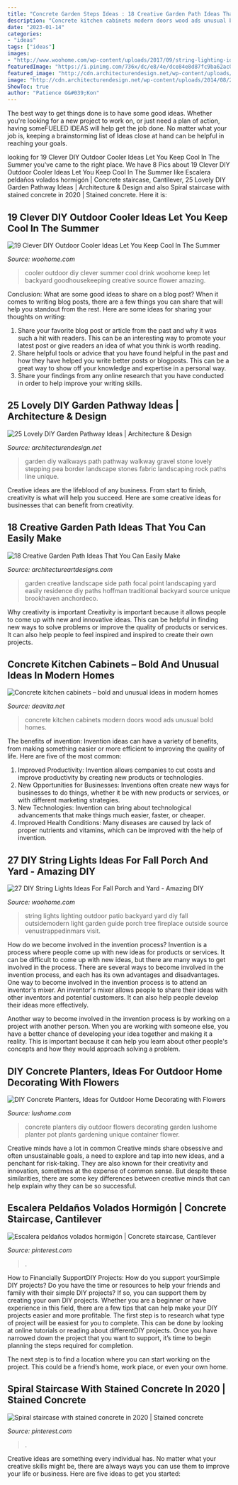```yaml
---
title: "Concrete Garden Steps Ideas : 18 Creative Garden Path Ideas That You Can Easily Make"
description: "Concrete kitchen cabinets modern doors wood ads unusual bold homes"
date: "2023-01-14"
categories:
- "ideas"
tags: ["ideas"]
images:
- "http://www.woohome.com/wp-content/uploads/2017/09/string-lighting-ideas-for-Fall-yard-and-garden-19.jpg"
featuredImage: "https://i.pinimg.com/736x/dc/e8/4e/dce84e8d87fc9ba62ac08ec937b57b4d.jpg"
featured_image: "http://cdn.architecturendesign.net/wp-content/uploads/2014/08/25-Lovely-DIY-Garden-Pathway-Ideas-19.jpg"
image: "http://cdn.architecturendesign.net/wp-content/uploads/2014/08/25-Lovely-DIY-Garden-Pathway-Ideas-19.jpg"
ShowToc: true
author: "Patience O&#039;Kon"
---
```



The best way to get things done is to have some good ideas. Whether you're looking for a new project to work on, or just need a plan of action, having someFUELED IDEAS will help get the job done. No matter what your job is, keeping a brainstorming list of Ideas close at hand can be helpful in reaching your goals.

	

		
looking for 19 Clever DIY Outdoor Cooler Ideas Let You Keep Cool In The Summer you've came to the right place. We have 8 Pics about 19 Clever DIY Outdoor Cooler Ideas Let You Keep Cool In The Summer like Escalera peldaños volados hormigón | Concrete staircase, Cantilever, 25 Lovely DIY Garden Pathway Ideas | Architecture &amp; Design and also Spiral staircase with stained concrete in 2020 | Stained concrete. Here it is:
		
    
## 19 Clever DIY Outdoor Cooler Ideas Let You Keep Cool In The Summer

<img loading=lazy src="http://www.woohome.com/wp-content/uploads/2015/06/outdoor-cooler-ideas-woohome-5.jpg" onerror="this.onerror=null;this.src='https://tse4.mm.bing.net/th?id=OIP.pQFTui0EtewymJiD70JsvwHaLH&amp;pid=15.1';" alt="19 Clever DIY Outdoor Cooler Ideas Let You Keep Cool In The Summer">

_Source: woohome.com_

>cooler outdoor diy clever summer cool drink woohome keep let backyard goodhousekeeping creative source flower amazing. 

	

Conclusion: What are some good ideas to share on a blog post?
When it comes to writing blog posts, there are a few things you can share that will help you standout from the rest. Here are some ideas for sharing your thoughts on writing:
1. Share your favorite blog post or article from the past and why it was such a hit with readers. This can be an interesting way to promote your latest post or give readers an idea of what you think is worth reading. 
2. Share helpful tools or advice that you have found helpful in the past and how they have helped you write better posts or blogposts. This can be a great way to show off your knowledge and expertise in a personal way. 
3. Share your findings from any online research that you have conducted in order to help improve your writing skills.

    
## 25 Lovely DIY Garden Pathway Ideas | Architecture &amp; Design

<img loading=lazy src="http://cdn.architecturendesign.net/wp-content/uploads/2014/08/25-Lovely-DIY-Garden-Pathway-Ideas-19.jpg" onerror="this.onerror=null;this.src='https://tse3.mm.bing.net/th?id=OIP.2Iu3kc7Ejkbl7Ie9iYw1YgHaJ4&amp;pid=15.1';" alt="25 Lovely DIY Garden Pathway Ideas | Architecture &amp; Design">

_Source: architecturendesign.net_

>garden diy walkways path pathway walkway gravel stone lovely stepping pea border landscape stones fabric landscaping rock paths line unique. 

	

Creative ideas are the lifeblood of any business. From start to finish, creativity is what will help you succeed. Here are some creative ideas for businesses that can benefit from creativity.

    
## 18 Creative Garden Path Ideas That You Can Easily Make

<img loading=lazy src="https://www.architectureartdesigns.com/wp-content/uploads/2016/05/4-26.jpg" onerror="this.onerror=null;this.src='https://tse3.mm.bing.net/th?id=OIP.70jcyKyf4MNgBuGiyb4-mAHaJ4&amp;pid=15.1';" alt="18 Creative Garden Path Ideas That You Can Easily Make">

_Source: architectureartdesigns.com_

>garden creative landscape side path focal point landscaping yard easily residence diy paths hoffman traditional backyard source unique brookhaven anchordeco. 

	

Why creativity is important
Creativity is important because it allows people to come up with new and innovative ideas. This can be helpful in finding new ways to solve problems or improve the quality of products or services. It can also help people to feel inspired and inspired to create their own projects.

    
## Concrete Kitchen Cabinets – Bold And Unusual Ideas In Modern Homes

<img loading=lazy src="https://deavita.net/wp-content/uploads/2018/08/custom-made-concrete-kitchen-cabinets-and-wood-doors-in-modern-kitchen.jpg" onerror="this.onerror=null;this.src='https://tse4.mm.bing.net/th?id=OIP.R8H13fLJdpDKFRt5CqKyLQHaFp&amp;pid=15.1';" alt="Concrete kitchen cabinets – bold and unusual ideas in modern homes">

_Source: deavita.net_

>concrete kitchen cabinets modern doors wood ads unusual bold homes. 

	

The benefits of invention:
Invention ideas can have a variety of benefits, from making something easier or more efficient to improving the quality of life. Here are five of the most common: 
1. Improved Productivity: Invention allows companies to cut costs and improve productivity by creating new products or technologies.
2. New Opportunities for Businesses: Inventions often create new ways for businesses to do things, whether it be with new products or services, or with different marketing strategies.
3. New Technologies: Invention can bring about technological advancements that make things much easier, faster, or cheaper.
4. Improved Health Conditions: Many diseases are caused by lack of proper nutrients and vitamins, which can be improved with the help of invention. 
    
## 27 DIY String Lights Ideas For Fall Porch And Yard - Amazing DIY

<img loading=lazy src="http://www.woohome.com/wp-content/uploads/2017/09/string-lighting-ideas-for-Fall-yard-and-garden-19.jpg" onerror="this.onerror=null;this.src='https://tse4.mm.bing.net/th?id=OIP.JSTGUVSd9RnxvWRBJZKV5gHaKG&amp;pid=15.1';" alt="27 DIY String Lights Ideas For Fall Porch and Yard - Amazing DIY">

_Source: woohome.com_

>string lights lighting outdoor patio backyard yard diy fall outsidemodern light garden guide porch tree fireplace outside source venustrappedinmars visit. 

	

How do we become involved in the invention process?
Invention is a process where people come up with new ideas for products or services. It can be difficult to come up with new ideas, but there are many ways to get involved in the process. There are several ways to become involved in the invention process, and each has its own advantages and disadvantages.
One way to become involved in the invention process is to attend an inventor's mixer. An inventor's mixer allows people to share their ideas with other inventors and potential customers. It can also help people develop their ideas more effectively.

Another way to become involved in the invention process is by working on a project with another person. When you are working with someone else, you have a better chance of developing your idea together and making it a reality. This is important because it can help you learn about other people's concepts and how they would approach solving a problem.

    
## DIY Concrete Planters, Ideas For Outdoor Home Decorating With Flowers

<img loading=lazy src="https://www.lushome.com/wp-content/uploads/2018/08/concrete-planters-outdoor-home-decorating-22.jpg" onerror="this.onerror=null;this.src='https://tse2.mm.bing.net/th?id=OIP.VAHFVxw2G1uk0r6XhOyuFwAAAA&amp;pid=15.1';" alt="DIY Concrete Planters, Ideas for Outdoor Home Decorating with Flowers">

_Source: lushome.com_

>concrete planters diy outdoor flowers decorating garden lushome planter pot plants gardening unique container flower. 

	

Creative minds have a lot in common
Creative minds share obsessive and often unsustainable goals, a need to explore and tap into new ideas, and a penchant for risk-taking. They are also known for their creativity and innovation, sometimes at the expense of common sense. But despite these similarities, there are some key differences between creative minds that can help explain why they can be so successful.

    
## Escalera Peldaños Volados Hormigón | Concrete Staircase, Cantilever

<img loading=lazy src="https://i.pinimg.com/736x/dc/e8/4e/dce84e8d87fc9ba62ac08ec937b57b4d.jpg" onerror="this.onerror=null;this.src='https://tse3.mm.bing.net/th?id=OIP.GGfhRMIbsJ6XRlhGnqzFogHaNJ&amp;pid=15.1';" alt="Escalera peldaños volados hormigón | Concrete staircase, Cantilever">

_Source: pinterest.com_

>. 

	

How to Financially SupportDIY Projects: How do you support yourSimple DIY projects?
Do you have the time or resources to help your friends and family with their simple DIY projects? If so, you can support them by creating your own DIY projects. Whether you are a beginner or have experience in this field, there are a few tips that can help make your DIY projects easier and more profitable.
The first step is to research what type of project will be easiest for you to complete. This can be done by looking at online tutorials or reading about differentDIY projects. Once you have narrowed down the project that you want to support, it’s time to begin planning the steps required for completion.

The next step is to find a location where you can start working on the project. This could be a friend’s home, work place, or even your own home.

    
## Spiral Staircase With Stained Concrete In 2020 | Stained Concrete

<img loading=lazy src="https://i.pinimg.com/736x/25/ff/12/25ff12ab7723f67376dd6a470c21d378.jpg" onerror="this.onerror=null;this.src='https://tse2.mm.bing.net/th?id=OIP.kndYE2mcOnl-LaCRrKq5ggHaJ3&amp;pid=15.1';" alt="Spiral staircase with stained concrete in 2020 | Stained concrete">

_Source: pinterest.com_

>. 

	

Creative ideas are something every individual has. No matter what your creative skills might be, there are always ways you can use them to improve your life or business. Here are five ideas to get you started: 

